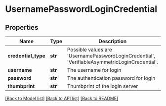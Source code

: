 # UsernamePasswordLoginCredential

## Properties
Name | Type | Description | Notes
------------ | ------------- | ------------- | -------------
**credential_type** | **str** | Possible values are &#x27;UsernamePasswordLoginCredential&#x27;, &#x27;VerifiableAsymmetricLoginCredential&#x27;. | 
**username** | **str** | The username for login | [optional] 
**password** | **str** | The authentication password for login | [optional] 
**thumbprint** | **str** | Thumbprint of the login server | [optional] 

[[Back to Model list]](../README.md#documentation-for-models) [[Back to API list]](../README.md#documentation-for-api-endpoints) [[Back to README]](../README.md)

